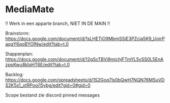 # MediaMate

!! Werk in een apparte branch, NIET IN DE MAIN !!

Brainstorm: https://docs.google.com/document/d/1sLHETiO9MbmSSiE3PZcja5K9_UoirPaqgY6qoBYOlNw/edit?tab=t.0

Stappenplan: https://docs.google.com/document/d/12gScTBVi9michjFTmYL5vSS0L5EnAzppKwu8kIqHT6E/edit?tab=t.0

Backlog: https://docs.google.com/spreadsheets/d/1S2Goq7ls0bQwH7NQN76MSuVDS2K5s1_xtRPooi15ybg/edit?gid=0#gid=0

Scope bestand zie discord pinned messages